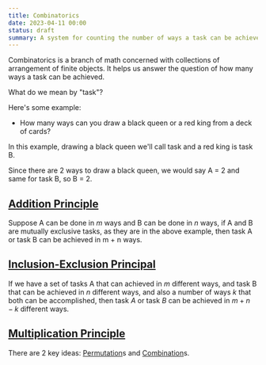 ```yaml
---
title: Combinatorics
date: 2023-04-11 00:00
status: draft
summary: A system for counting the number of ways a task can be achieved.
---
```


Combinatorics is a branch of math concerned with collections of arrangement of finite objects. It helps us answer the question of how many ways a task can be achieved.

What do we mean by "task"?

Here's some example:

* How many ways can you draw a black queen or a red king from a deck of cards?

In this example, drawing a black queen we'll call task and a red king is task B.

Since there are 2 ways to draw a black queen, we would say A = 2 and same for task B, so B = 2.

## [Addition Principle](combinatorics-addition-principle.md)

Suppose A can be done in $m$ ways and B can be done in $n$ ways, if A and B are mutually exclusive tasks, as they are in the above example, then task A or task B can be achieved in m + n ways.

## [Inclusion-Exclusion Principal](inclusion-exclusion-principal.md)

If we have a set of tasks A that can achieved in $m$ different ways, and task B that can be achieved in $n$ different ways, and also a number of ways $k$ that both can be accomplished, then task $A$ or task $B$ can be achieved in $m + n - k$ different ways.

## [Multiplication Principle](multiplication-principle.md)

There are 2 key ideas: [Permutation](permutation.md)s and [Combination](Combination)s.
